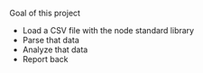 Goal of this project 
* Load a CSV file with the node standard library
* Parse that data
* Analyze that data
* Report back
